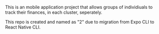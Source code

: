 This is an mobile application project that allows groups of individiuals to track their finances, in each cluster, seperately.

This repo is created and named as "2" due to migration from Expo CLI to React Native CLI. 
